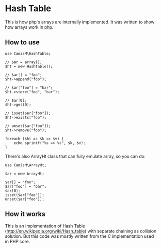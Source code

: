Hash Table
==========

This is how php's arrays are internally implemented.
It was written to show how arrays work in php.

How to use
----------

    use CanisM\HashTable;

    // $ar = array();
    $ht = new HashTable();

    // $ar[] = "foo";
    $ht->append("foo");

    // $ar["foo"] = "bar";
    $ht->store("foo", "bar");

    // $ar[0];
    $ht->get(0);

    // isset($ar["foo"]);
    $ht->exists("foo");

    // unset($ar["foo"]);
    $ht->remove("foo");

    foreach ($ht as $k => $v) {
        echo sprintf("%s => %s", $k, $v);
    }


There's also ArrayHt class that can fully emulate array, so you can do:

    use CanisM\ArrayHt;

    $ar = new ArrayHt;

    $ar[] = "foo";
    $ar["foo"] = "bar";
    $ar[0];
    isset($ar["foo"]);
    unset($ar["foo"]);


How it works
------------

This is an implementation of Hash Table (http://en.wikipedia.org/wiki/Hash_table) with separate chaining as collision solution.
But this code was mostly written from the C implementation used in PHP core.